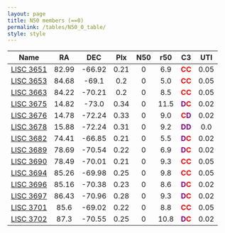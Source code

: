 ```yaml
---
layout: page
title: N50 members (==0) 
permalink: /tables/N50_0_table/
style: style
---
```


| Name | RA | DEC | Plx | N50 | r50 | C3 | UTI |
| --- | :-: | :-: | :-: | :-: | :-: | :-: | :-: |
| [LISC 3651](/_clusters/lisc3651/) | 82.99 | -66.92 | 0.21 | 0 | 6.9 | <span style="color: red; font-weight: bold;">C</span><span style="color: red; font-weight: bold;">C</span> | 0.05  |
| [LISC 3653](/_clusters/lisc3653/) | 84.68 | -69.1 | 0.2 | 0 | 5.0 | <span style="color: red; font-weight: bold;">C</span><span style="color: red; font-weight: bold;">C</span> | 0.05  |
| [LISC 3663](/_clusters/lisc3663/) | 84.22 | -70.21 | 0.2 | 0 | 8.5 | <span style="color: red; font-weight: bold;">C</span><span style="color: red; font-weight: bold;">C</span> | 0.05  |
| [LISC 3675](/_clusters/lisc3675/) | 14.82 | -73.0 | 0.34 | 0 | 11.5 | <span style="color: purple; font-weight: bold;">D</span><span style="color: red; font-weight: bold;">C</span> | 0.02  |
| [LISC 3676](/_clusters/lisc3676/) | 14.78 | -72.24 | 0.33 | 0 | 9.0 | <span style="color: red; font-weight: bold;">C</span><span style="color: purple; font-weight: bold;">D</span> | 0.02  |
| [LISC 3678](/_clusters/lisc3678/) | 15.88 | -72.24 | 0.31 | 0 | 9.2 | <span style="color: purple; font-weight: bold;">D</span><span style="color: purple; font-weight: bold;">D</span> | 0.0  |
| [LISC 3682](/_clusters/lisc3682/) | 74.41 | -66.85 | 0.21 | 0 | 5.5 | <span style="color: purple; font-weight: bold;">D</span><span style="color: red; font-weight: bold;">C</span> | 0.02  |
| [LISC 3689](/_clusters/lisc3689/) | 78.69 | -70.54 | 0.22 | 0 | 6.9 | <span style="color: purple; font-weight: bold;">D</span><span style="color: red; font-weight: bold;">C</span> | 0.02  |
| [LISC 3690](/_clusters/lisc3690/) | 78.49 | -70.01 | 0.21 | 0 | 9.3 | <span style="color: red; font-weight: bold;">C</span><span style="color: red; font-weight: bold;">C</span> | 0.05  |
| [LISC 3694](/_clusters/lisc3694/) | 85.26 | -69.98 | 0.25 | 0 | 9.8 | <span style="color: red; font-weight: bold;">C</span><span style="color: red; font-weight: bold;">C</span> | 0.05  |
| [LISC 3696](/_clusters/lisc3696/) | 85.16 | -70.38 | 0.23 | 0 | 8.6 | <span style="color: purple; font-weight: bold;">D</span><span style="color: red; font-weight: bold;">C</span> | 0.02  |
| [LISC 3697](/_clusters/lisc3697/) | 86.43 | -70.96 | 0.28 | 0 | 9.3 | <span style="color: purple; font-weight: bold;">D</span><span style="color: red; font-weight: bold;">C</span> | 0.02  |
| [LISC 3701](/_clusters/lisc3701/) | 85.6 | -69.02 | 0.22 | 0 | 8.8 | <span style="color: red; font-weight: bold;">C</span><span style="color: red; font-weight: bold;">C</span> | 0.05  |
| [LISC 3702](/_clusters/lisc3702/) | 87.3 | -70.55 | 0.25 | 0 | 10.8 | <span style="color: purple; font-weight: bold;">D</span><span style="color: red; font-weight: bold;">C</span> | 0.02  |



<script type="module">
import { enableTableSorting } from '{{ site.baseurl }}/scripts/table-sorting.js';
document.querySelectorAll("table").forEach(table => {
  enableTableSorting(table);
});
</script>